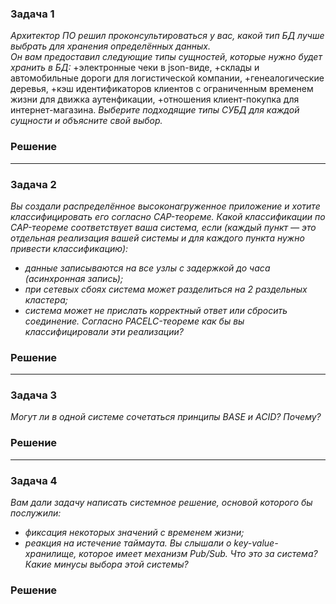 ### Задача 1
*Архитектор ПО решил проконсультироваться у вас, какой тип БД лучше выбрать для хранения определённых данных.  
Он вам предоставил следующие типы сущностей, которые нужно будет хранить в БД:*
+электронные чеки в json-виде,
+склады и автомобильные дороги для логистической компании,
+генеалогические деревья,
+кэш идентификаторов клиентов с ограниченным временем жизни для движка аутенфикации,
+отношения клиент-покупка для интернет-магазина.
*Выберите подходящие типы СУБД для каждой сущности и объясните свой выбор.*

### Решение


___
### Задача 2
*Вы создали распределённое высоконагруженное приложение и хотите классифицировать его согласно CAP-теореме. Какой классификации по CAP-теореме соответствует ваша система, если (каждый пункт — это отдельная реализация вашей системы и для каждого пункта нужно привести классификацию):*
+ *данные записываются на все узлы с задержкой до часа (асинхронная запись);*
+ *при сетевых сбоях система может разделиться на 2 раздельных кластера;*
+ *система может не прислать корректный ответ или сбросить соединение.*
*Согласно PACELC-теореме как бы вы классифицировали эти реализации?*

### Решение

___
### Задача 3
*Могут ли в одной системе сочетаться принципы BASE и ACID? Почему?*

### Решение

___
### Задача 4
*Вам дали задачу написать системное решение, основой которого бы послужили:*

+ *фиксация некоторых значений с временем жизни;*
+ *реакция на истечение таймаута.*
*Вы слышали о key-value-хранилище, которое имеет механизм Pub/Sub. Что это за система? Какие минусы выбора этой системы?*

### Решение

